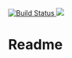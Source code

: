 <p>
  <a href="https://travis-ci.org/guilherme-santos/stubserver">
    <img src="https://travis-ci.org/guilherme-santos/stubserver.svg?branch=master" alt="Build Status" />
  </a>
  <a href="https://goreportcard.com/report/github.com/guilherme-santos/stubserver">
    <img src="https://goreportcard.com/badge/github.com/guilherme-santos/stubserver" />
  </a>
</p>

# Readme
